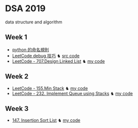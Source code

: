 # DSA 2019
data structure and algorithm

## Week 1
- [python 的命名規則](https://realpython.com/python-pep8/?fbclid=IwAR0y8y0vxjd0RuTvGr9F68ZTQgA40R7tjAfGHSSSzBog5cUCNySuN4M-oSc)
- [LeetCode debug 技巧](https://hackmd.io/@JetVayne/Sk_QO0udr)  ♞  [src code](https://github.com/JetVayne/DSA2019/tree/master/NoteCode%20-%20py.eval%20for%20debug%20on%20LeetCode)
- [LeetCode - 707.Design Linked List](https://leetcode.com/problems/design-linked-list/)  ♞  [my code](https://github.com/JetVayne/DSA2019/tree/master/1.%20LinkedList)

## Week 2
- [LeetCode - 155.Min Stack](https://leetcode.com/problems/min-stack/)  ♞  [my code](https://github.com/JetVayne/DSA2019/tree/master/2.%20Min%20Stack)
- [LeetCode - 232. Implement Queue using Stacks](https://leetcode.com/problems/implement-queue-using-stacks/)  ♞  [my code](https://github.com/JetVayne/DSA2019/tree/master/3.%20Queue)

## Week 3
- [147. Insertion Sort List](https://leetcode.com/problems/insertion-sort-list/)  ♞  [my code](https://github.com/JetVayne/DSA2019/tree/master/5.%20Insertion%20Sort)


